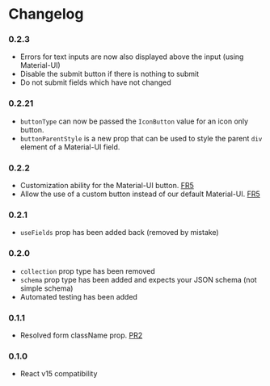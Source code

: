 # Changelog

### 0.2.3
- Errors for text inputs are now also displayed above the input (using Material-UI)
- Disable the submit button if there is nothing to submit
- Do not submit fields which have not changed

### 0.2.21
- `buttonType` can now be passed the `IconButton` value for an icon only button.
- `buttonParentStyle` is a new prop that can be used to style the parent `div` element of a Material-UI field.

### 0.2.2
- Customization ability for the Material-UI button. [FR5](https://github.com/Aluminati/meteor-react-autoform/issues/5)
- Allow the use of a custom button instead of our default Material-UI. [FR5](https://github.com/Aluminati/meteor-react-autoform/issues/5)

### 0.2.1
- `useFields` prop has been added back (removed by mistake)

### 0.2.0
- `collection` prop type has been removed
- `schema` prop type has been added and expects your JSON schema (not simple schema)
- Automated testing has been added

### 0.1.1
- Resolved form className prop. [PR2](https://github.com/Aluminati/meteor-react-autoform/pull/2)

### 0.1.0
- React v15 compatibility
